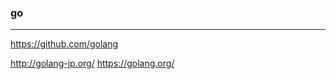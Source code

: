 ### go
---

https://github.com/golang


http://golang-jp.org/
https://golang.org/

































